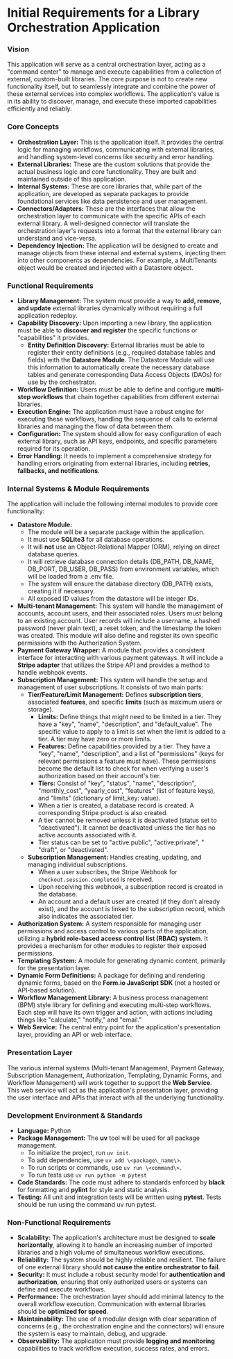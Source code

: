 # **Initial Requirements for a Library Orchestration Application**

### **Vision**

This application will serve as a central orchestration layer, acting as a "command center" to manage and execute capabilities from a collection of external, custom-built libraries. The core purpose is not to create new functionality itself, but to seamlessly integrate and combine the power of these external services into complex workflows. The application's value is in its ability to discover, manage, and execute these imported capabilities efficiently and reliably.

### **Core Concepts**

* **Orchestration Layer:** This is the application itself. It provides the central logic for managing workflows, communicating with external libraries, and handling system-level concerns like security and error handling.  
* **External Libraries:** These are the custom solutions that provide the actual business logic and core functionality. They are built and maintained outside of this application.  
* **Internal Systems:** These are core libraries that, while part of the application, are developed as separate packages to provide foundational services like data persistence and user management.  
* **Connectors/Adapters:** These are the interfaces that allow the orchestration layer to communicate with the specific APIs of each external library. A well-designed connector will translate the orchestration layer's requests into a format that the external library can understand and vice-versa.  
* **Dependency Injection:** The application will be designed to create and manage objects from these internal and external systems, injecting them into other components as dependencies. For example, a MultiTenants object would be created and injected with a Datastore object.

### **Functional Requirements**

* **Library Management:** The system must provide a way to **add, remove, and update** external libraries dynamically without requiring a full application redeploy.  
* **Capability Discovery:** Upon importing a new library, the application must be able to **discover and register** the specific functions or "capabilities" it provides.  
  * **Entity Definition Discovery:** External libraries must be able to register their entity definitions (e.g., required database tables and fields) with the **Datastore Module**. The Datastore Module will use this information to automatically create the necessary database tables and generate corresponding Data Access Objects (DAOs) for use by the orchestrator.  
* **Workflow Definition:** Users must be able to define and configure **multi-step workflows** that chain together capabilities from different external libraries.  
* **Execution Engine:** The application must have a robust engine for executing these workflows, handling the sequence of calls to external libraries and managing the flow of data between them.  
* **Configuration:** The system should allow for easy configuration of each external library, such as API keys, endpoints, and specific parameters required for its operation.  
* **Error Handling:** It needs to implement a comprehensive strategy for handling errors originating from external libraries, including **retries, fallbacks, and notifications**.

### **Internal Systems & Module Requirements**

The application will include the following internal modules to provide core functionality:

*   **Datastore Module:**
    *   The module will be a separate package within the application.
    *   It must use **SQLite3** for all database operations.
    *   It will **not** use an Object-Relational Mapper (ORM), relying on direct database queries.
    *   It will retrieve database connection details (DB_PATH, DB_NAME, DB_PORT, DB_USER, DB_PASS) from environment variables, which will be loaded from a .env file.
    *   The system will ensure the database directory (DB_PATH) exists, creating it if necessary.
    *   All exposed ID values from the datastore will be integer IDs.
*   **Multi-tenant Management:** This system will handle the management of accounts, account users, and their associated roles. Users must belong to an existing account. User records will include a username, a hashed password (never plain text), a reset token, and the timestamp the token was created. This module will also define and register its own specific permissions with the Authorization System.
*   **Payment Gateway Wrapper:** A module that provides a consistent interface for interacting with various payment gateways. It will include a **Stripe adapter** that utilizes the Stripe API and provides a method to handle webhook events.
*   **Subscription Management:** This system will handle the setup and management of user subscriptions. It consists of two main parts:
    *   **Tier/Feature/Limit Management:** Defines **subscription tiers**, associated **features**, and specific **limits** (such as maximum users or storage).
        *   **Limits:** Define things that might need to be limited in a tier. They have a "key", "name", "description", and "default_value". The specific value to apply to a limit is set when the limit is added to a tier. A tier may have zero or more limits.
        *   **Features:** Define capabilities provided by a tier. They have a "key", "name", "description", and a list of "permissions" (keys for relevant permissions a feature must have). These permissions become the default list to check for when verifying a user's authorization based on their account's tier.
        *   **Tiers:** Consist of "key", "status", "name", "description", "monthly_cost", "yearly_cost", "features" (list of feature keys), and "limits" (dictionary of limit_key: value).
        *   When a tier is created, a database record is created. A corresponding Stripe product is also created.
        *   A tier cannot be removed unless it is deactivated (status set to "deactivated"). It cannot be deactivated unless the tier has no active accounts associated with it.
        *   Tier status can be set to "active:public", "active:private", " "draft", or "deactivated".
    *   **Subscription Management:** Handles creating, updating, and managing individual subscriptions.
        *   When a user subscribes, the Stripe Webhook for `checkout.session.completed` is received.
        *   Upon receiving this webhook, a subscription record is created in the database.
        *   An account and a default user are created (if they don't already exist), and the account is linked to the subscription record, which also indicates the associated tier.
*   **Authorization System:** A system responsible for managing user permissions and access control to various parts of the application, utilizing a **hybrid role-based access control list (RBAC) system**. It provides a mechanism for other modules to register their exposed permissions.
*   **Templating System:** A module for generating dynamic content, primarily for the presentation layer.
*   **Dynamic Form Definitions:** A package for defining and rendering dynamic forms, based on the **Form.io JavaScript SDK** (not a hosted or API-based solution).
*   **Workflow Management Library:** A business process management (BPM) style library for defining and executing multi-step workflows. Each step will have its own trigger and action, with actions including things like "calculate," "notify," and "email."
*   **Web Service:** The central entry point for the application's presentation layer, providing an API or web interface.

### **Presentation Layer**

The various internal systems (Multi-tenant Management, Payment Gateway, Subscription Management, Authorization, Templating, Dynamic Forms, and Workflow Management) will work together to support the **Web Service**. This web service will act as the application's presentation layer, providing the user interface and APIs that interact with all the underlying functionality.

### **Development Environment & Standards**

* **Language:** Python  
* **Package Management:** The **uv** tool will be used for all package management.  
  * To initialize the project, run `uv init`.  
  * To add dependencies, use `uv add \<package\_name\>`.  
  * To run scripts or commands, use `uv run \<command\>`.  
  * To run tests use `uv run python -m pytest`
* **Code Standards:** The code must adhere to standards enforced by **black** for formatting and **pylint** for style and static analysis.  
* **Testing:** All unit and integration tests will be written using **pytest**. Tests should be run using the command uv run pytest.

### **Non-Functional Requirements**

* **Scalability:** The application's architecture must be designed to **scale horizontally**, allowing it to handle an increasing number of imported libraries and a high volume of simultaneous workflow executions.  
* **Reliability:** The system should be highly reliable and resilient. The failure of one external library should **not cause the entire orchestrator to fail**.  
* **Security:** It must include a robust security model for **authentication and authorization**, ensuring that only authorized users or systems can define and execute workflows.  
* **Performance:** The orchestration layer should add minimal latency to the overall workflow execution. Communication with external libraries should be **optimized for speed**.  
* **Maintainability:** The use of a modular design with clear separation of concerns (e.g., the orchestration engine and the connectors) will ensure the system is easy to maintain, debug, and upgrade.  
* **Observability:** The application must provide **logging and monitoring** capabilities to track workflow execution, success rates, and errors.
